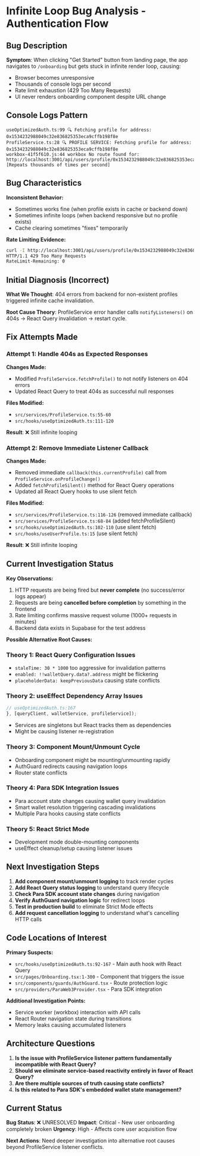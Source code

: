 # Infinite Loop Bug Analysis - Authentication Flow

## Bug Description

**Symptom**: When clicking "Get Started" button from landing page, the app navigates to `/onboarding` but gets stuck in infinite render loop, causing:
- Browser becomes unresponsive 
- Thousands of console logs per second
- Rate limit exhaustion (429 Too Many Requests)
- UI never renders onboarding component despite URL change

## Console Logs Pattern

```
useOptimizedAuth.ts:99 🔍 Fetching profile for address: 0x1534232988049c32e836825353eca9cffb198f8e
ProfileService.ts:28 🔍 PROFILE SERVICE: Fetching profile for address: 0x1534232988049c32e836825353eca9cffb198f8e
workbox-41f5f610.js:44 workbox No route found for: http://localhost:3001/api/users/profile/0x1534232988049c32e836825353eca9cffb198f8e
[Repeats thousands of times per second]
```

## Bug Characteristics

**Inconsistent Behavior:**
- Sometimes works fine (when profile exists in cache or backend down)
- Sometimes infinite loops (when backend responsive but no profile exists)
- Cache clearing sometimes "fixes" temporarily

**Rate Limiting Evidence:**
```bash
curl -I http://localhost:3001/api/users/profile/0x1534232988049c32e836825353eca9cffb198f8e
HTTP/1.1 429 Too Many Requests
RateLimit-Remaining: 0
```

## Initial Diagnosis (Incorrect)

**What We Thought**: 404 errors from backend for non-existent profiles triggered infinite cache invalidation.

**Root Cause Theory**: ProfileService error handler calls `notifyListeners()` on 404s → React Query invalidation → restart cycle.

## Fix Attempts Made

### Attempt 1: Handle 404s as Expected Responses
**Changes Made:**
- Modified `ProfileService.fetchProfile()` to not notify listeners on 404 errors
- Updated React Query to treat 404s as successful null responses

**Files Modified:**
- `src/services/ProfileService.ts:55-60`
- `src/hooks/useOptimizedAuth.ts:111-120`

**Result**: ❌ Still infinite looping

### Attempt 2: Remove Immediate Listener Callback
**Changes Made:**
- Removed immediate `callback(this.currentProfile)` call from `ProfileService.onProfileChange()`
- Added `fetchProfileSilent()` method for React Query operations
- Updated all React Query hooks to use silent fetch

**Files Modified:**
- `src/services/ProfileService.ts:116-126` (removed immediate callback)
- `src/services/ProfileService.ts:68-84` (added fetchProfileSilent)
- `src/hooks/useOptimizedAuth.ts:102-110` (use silent fetch)
- `src/hooks/useUserProfile.ts:15` (use silent fetch)

**Result**: ❌ Still infinite looping

## Current Investigation Status

**Key Observations:**
1. HTTP requests are being fired but **never complete** (no success/error logs appear)
2. Requests are being **cancelled before completion** by something in the frontend
3. Rate limiting confirms massive request volume (1000+ requests in minutes)
4. Backend data exists in Supabase for the test address

**Possible Alternative Root Causes:**

### Theory 1: React Query Configuration Issues
- `staleTime: 30 * 1000` too aggressive for invalidation patterns
- `enabled: !!walletQuery.data?.address` might be flickering
- `placeholderData: keepPreviousData` causing state conflicts

### Theory 2: useEffect Dependency Array Issues
```typescript
// useOptimizedAuth.ts:167
}, [queryClient, walletService, profileService]);
```
- Services are singletons but React tracks them as dependencies
- Might be causing listener re-registration

### Theory 3: Component Mount/Unmount Cycle
- Onboarding component might be mounting/unmounting rapidly
- AuthGuard redirects causing navigation loops
- Router state conflicts

### Theory 4: Para SDK Integration Issues
- Para account state changes causing wallet query invalidation
- Smart wallet resolution triggering cascading invalidations
- Multiple Para hooks causing state conflicts

### Theory 5: React Strict Mode
- Development mode double-mounting components
- useEffect cleanup/setup causing listener issues

## Next Investigation Steps

1. **Add component mount/unmount logging** to track render cycles
2. **Add React Query status logging** to understand query lifecycle
3. **Check Para SDK account state changes** during navigation
4. **Verify AuthGuard navigation logic** for redirect loops
5. **Test in production build** to eliminate Strict Mode effects
6. **Add request cancellation logging** to understand what's cancelling HTTP calls

## Code Locations of Interest

**Primary Suspects:**
- `src/hooks/useOptimizedAuth.ts:92-167` - Main auth hook with React Query
- `src/pages/Onboarding.tsx:1-300` - Component that triggers the issue
- `src/components/guards/AuthGuard.tsx` - Route protection logic
- `src/providers/ParaWeb3Provider.tsx` - Para SDK integration

**Additional Investigation Points:**
- Service worker (workbox) interaction with API calls
- React Router navigation state during transitions
- Memory leaks causing accumulated listeners

## Architecture Questions

1. **Is the issue with ProfileService listener pattern fundamentally incompatible with React Query?**
2. **Should we eliminate service-based reactivity entirely in favor of React Query?**
3. **Are there multiple sources of truth causing state conflicts?**
4. **Is this related to Para SDK's embedded wallet state management?**

## Current Status

**Bug Status**: ❌ UNRESOLVED
**Impact**: Critical - New user onboarding completely broken
**Urgency**: High - Affects core user acquisition flow

**Next Actions**: Need deeper investigation into alternative root causes beyond ProfileService listener conflicts.